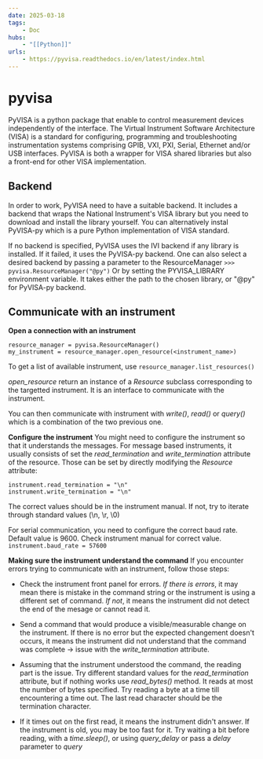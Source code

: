 ```yaml
---
date: 2025-03-18
tags:
    - Doc 
hubs:
    - "[[Python]]"
urls:
    - https://pyvisa.readthedocs.io/en/latest/index.html
---
```


# pyvisa 

PyVISA is a python package that enable to control measurement devices independently of the interface.
The Virtual Instrument Software Architecture (VISA) is a standard for configuring, programming 
and troubleshooting instrumentation systems comprising GPIB, VXI, PXI, Serial, Ethernet and/or
USB interfaces.
PyVISA is both a wrapper for VISA shared libraries but also a front-end for other VISA implementation.


## Backend
In order to work, PyVISA need to have a suitable backend. It includes a backend that wraps the National
Instrument's VISA library but you need to download and install the library yourself.
You can alternatively instal PyVISA-py which is a pure Python implementation of VISA standard.

If no backend is specified, PyVISA uses the IVI backend if any library is installed. If it failed, 
it uses the PyVISA-py backend.
One can also select a desired backend by passing a parameter to the ResourceManager
```>>> pyvisa.ResourceManager("@py")```
Or by setting the PYVISA_LIBRARY environment variable.
It takes either the path to the chosen library, or "@py" for PyVISA-py backend.

## Communicate with an instrument

**Open a connection with an instrument**
```
resource_manager = pyvisa.ResourceManager()
my_instrument = resource_manager.open_resource(<instrument_name>)
```

To get a list of available instrument, use ```resource_manager.list_resources()```

*open_resource* return an instance of a *Resource* subclass corresponding to the targetted instrument.
It is an interface to communicate with the instrument.

You can then communicate with instrument with *write()*, *read()* or *query()* which is a combination
of the two previous one.

**Configure the instrument**
You might need to configure the instrument so that it understands the messages.
For message based instruments, it usually consists of set the *read_termination* and *write_termination*
attribute of the resource.
Those can be set by directly modifying the *Resource* attribute:
```
instrument.read_termination = "\n"
instrument.write_termination = "\n"
```
The correct values should be in the instrument manual. If not, try to iterate through standard values
(\n, \r, \0)

For serial communication, you need to configure the correct baud rate. Default value is 9600.
Check instrument manual for correct value.
```instrument.baud_rate = 57600```

**Making sure the instrument understand the command**
If you encounter errors trying to communicate with an instrument, follow those steps:
- Check the instrument front panel for errors. *If there is errors*, it may mean there is
mistake in the command string or the instrument is using a different set of command. *If not*, 
it means the instrument did not detect the end of the mesage or cannot read it.
- Send a command that would produce a visible/measurable change on the instrument. If there is
no error but the expected changement doesn't occurs, it means the instrument did not understand that 
the command was complete -> issue with the *write_termination* attribute.

- Assuming that the instrument understood the command, the reading part is the issue.
Try different standard values for the *read_termination* attribute, but if nothing works
use *read_bytes()* method. It reads at most the number of bytes specified. Try reading a byte
at a time till encountering a time out. The last read character should be the termination character.
- If it times out on the first read, it means the instrument didn't answer. If the instrument is old,
you may be too fast for it. Try waiting a bit before reading, with a *time.sleep()*, or using *query_delay*
or pass a *delay* parameter to *query*
